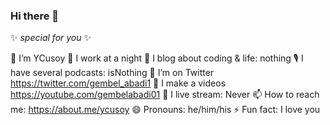### Hi there 👋

✨ _special for you_ ✨ 

🔭 I’m YCusoy
🏢 I work at a night
🌱 I blog about coding & life: nothing
🎙 I have several podcasts: isNothing
🦜 I’m on Twitter https://twitter.com/gembel_abadi1
🎥 I make a videos https://youtube.com/gembelabadi01
🔴 I live stream: Never
📫 How to reach me: https://about.me/ycusoy
😄 Pronouns: he/him/his
⚡ Fun fact: I love you
